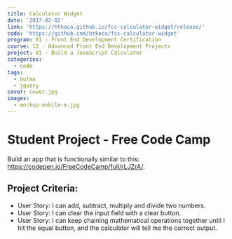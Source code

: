 ```yaml
---
title: Calculator Widget
date: '2017-02-02'
link: 'https://htkoca.github.io/fcc-calculator-widget/release/'
code: 'https://github.com/htkoca/fcc-calculator-widget'
program: 01 - Front End Development Certification
course: 12 - Advanced Front End Development Projects
project: 01 - Build a JavaScript Calculator
categories:
  - code
tags:
  - bulma
  - jquery
cover: cover.jpg
images:
  - mockup-mobile-m.jpg
---
```

# Student Project - Free Code Camp
Build an app that is functionally similar to this: https://codepen.io/FreeCodeCamp/full/rLJZrA/.

## Project Criteria:
* User Story: I can add, subtract, multiply and divide two numbers.
* User Story: I can clear the input field with a clear button.
* User Story: I can keep chaining mathematical operations together until I hit the equal button, and the calculator will tell me the correct output.
